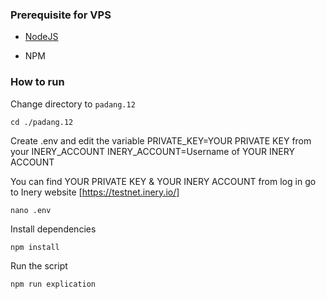 ### Prerequisite for VPS

- [NodeJS](https://nodejs.org/en/)

- NPM


### How to run

Change directory to ```padang.12```

```shell
cd ./padang.12
```

Create .env and edit the variable
PRIVATE_KEY=YOUR PRIVATE KEY from your INERY_ACCOUNT
INERY_ACCOUNT=Username of YOUR INERY ACCOUNT

You can find YOUR PRIVATE KEY & YOUR INERY ACCOUNT from log in go to Inery website [https://testnet.inery.io/]

```shell
nano .env
```

Install dependencies

```shell
npm install
```

Run the script

```
npm run explication
```

